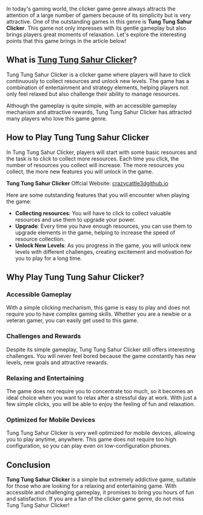 <p>In today's gaming world, the clicker game genre always attracts the attention of a large number of gamers because of its simplicity but is very attractive. One of the outstanding games in this genre is <strong>Tung Tung Sahur Clicker</strong>. This game not only impresses with its gentle gameplay but also brings players great moments of relaxation. Let's explore the interesting points that this game brings in the article below!</p>
<h2>What is <a href="https://crazycattle3dgithub.io/tung-tung-sahur-clicker">Tung Tung Sahur Clicker</a>?</h2>
<p>Tung Tung Sahur Clicker is a clicker game where players will have to click continuously to collect resources and unlock new levels. The game has a combination of entertainment and strategy elements, helping players not only feel relaxed but also challenge their ability to manage resources.</p>
<p>Although the gameplay is quite simple, with an accessible gameplay mechanism and attractive rewards, Tung Tung Sahur Clicker has attracted many players who love this game genre.</p>
<h2>How to Play Tung Tung Sahur Clicker</h2>
<p>In Tung Tung Sahur Clicker, players will start with some basic resources and the task is to click to collect more resources. Each time you click, the number of resources you collect will increase. The more resources you collect, the more new features you will unlock in the game.</p>
<p><strong>Tung Tung Sahur Clicker</strong>&nbsp;Offcial Website:&nbsp;<a href="https://crazycattle3dgithub.io/">crazycattle3dgithub.io</a></p>
<p>Here are some outstanding features that you will encounter when playing the game:</p>
<ul>
<li><strong>Collecting resources</strong>: You will have to click to collect valuable resources and use them to upgrade your power.</li>
<li><strong>Upgrade</strong>: Every time you have enough resources, you can use them to upgrade elements in the game, helping to increase the speed of resource collection.</li>
<li><strong>Unlock New Levels</strong>: As you progress in the game, you will unlock new levels with different challenges, creating excitement and motivation for you to play for a long time.</li>
</ul>
<h2>Why Play Tung Tung Sahur Clicker?</h2>
<h3>Accessible Gameplay</h3>
<p>With a simple clicking mechanism, this game is easy to play and does not require you to have complex gaming skills. Whether you are a newbie or a veteran gamer, you can easily get used to this game.</p>
<h3>Challenges and Rewards</h3>
<p>Despite its simple gameplay, Tung Tung Sahur Clicker still offers interesting challenges. You will never feel bored because the game constantly has new levels, new goals and attractive rewards.</p>
<h3>Relaxing and Entertaining</h3>
<p>The game does not require you to concentrate too much, so it becomes an ideal choice when you want to relax after a stressful day at work. With just a few simple clicks, you will be able to enjoy the feeling of fun and relaxation.</p>
<h3>Optimized for Mobile Devices</h3>
<p>Tung Tung Sahur Clicker is very well optimized for mobile devices, allowing you to play anytime, anywhere. This game does not require too high configuration, so you can play even on low-configuration phones.</p>
<h2>Conclusion</h2>
<p><strong>Tung Tung Sahur Clicker</strong> is a simple but extremely addictive game, suitable for those who are looking for a relaxing and entertaining game. With accessible and challenging gameplay, it promises to bring you hours of fun and satisfaction. If you are a fan of the clicker game genre, do not miss Tung Tung Sahur Clicker!</p>
